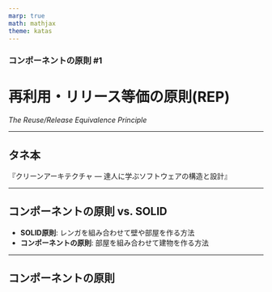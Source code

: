 ```yaml
---
marp: true
math: mathjax
theme: katas
---
```

<!-- 
size: 16:9
paginate: true
-->
<!-- header: 勉強会# ― エンジニアとしての解像度を高めるための勉強会-->

### コンポーネントの原則 #1

# 再利用・リリース等価の原則(REP)
_The Reuse/Release Equivalence Principle_

---
## タネ本

『クリーンアーキテクチャ ― 達人に学ぶソフトウェアの構造と設計』

---

## コンポーネントの原則 vs. SOLID

* **SOLID原則**: レンガを組み合わせて壁や部屋を作る方法
* **コンポーネントの原則**: 部屋を組み合わせて建物を作る方法

<!-- SOLIDをスケールさせるだけのものもあれば、部屋と建物の関係と同じようにSOLIDだけではない方法も存在する -->

---

## コンポーネントの原則